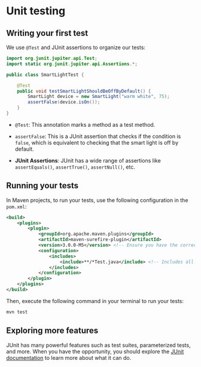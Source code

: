 # Unit testing

<Vimeo id="1007009752" />

## Writing your first test

We use `@Test` and JUnit assertions to organize our tests:

```java
import org.junit.jupiter.api.Test;
import static org.junit.jupiter.api.Assertions.*;

public class SmartLightTest {

    @Test
    public void testSmartLightShouldBeOffByDefault() {
        SmartLight device = new SmartLight("warm white", 75);
        assertFalse(device.isOn());
    }
}
```

- `@Test`: This annotation marks a method as a test method.

- `assertFalse`: This is a JUnit assertion that checks if the condition is
  `false`, which is equivalent to checking that the smart light is off by
  default.

- **JUnit Assertions**: JUnit has a wide range of assertions like
  `assertEquals()`, `assertTrue()`, `assertNull()`, etc.

## Running your tests

In Maven projects, to run your tests, use the following configuration in the
`pom.xml`:

```xml [pom.xml]
<build>
    <plugins>
        <plugin>
            <groupId>org.apache.maven.plugins</groupId>
            <artifactId>maven-surefire-plugin</artifactId>
            <version>3.0.0-M5</version> <!-- Ensure you have the correct version -->
            <configuration>
                <includes>
                    <include>**/*Test.java</include> <!-- Includes all test files -->
                </includes>
            </configuration>
        </plugin>
    </plugins>
</build>
```

Then, execute the following command in your terminal to run your tests:

```bash
mvn test
```

## Exploring more features

JUnit has many powerful features such as test suites, parameterized tests, and
more. When you have the opportunity, you should explore the
[JUnit documentation](https://junit.org/junit5/) to learn more about what it can
do.
